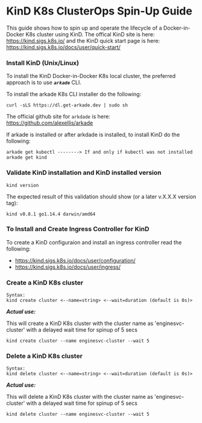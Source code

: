 # KinD K8s ClusterOps Spin-Up Guide

This guide shows how to spin up and operate the lifecycle of a Docker-in-Docker K8s cluster using KinD.
The offical KinD site is here: https://kind.sigs.k8s.io/ and the KinD quick start page is here:  https://kind.sigs.k8s.io/docs/user/quick-start/

### Install KinD (Unix/Linux)

To install the KinD Docker-in-Docker K8s local cluster, the preferred approach is to use ***`arkade`*** CLI. 

To install the arkade K8s CLI installer do the following:
```
curl -sLS https://dl.get-arkade.dev | sudo sh
```
The official github site for `arkdade` is here: https://github.com/alexellis/arkade

If arkade is installed or after arkdade is installed, to install KinD do the following:
```
arkade get kubectl --------> If and only if kubectl was not installed
arkade get kind
```

### Validate KinD installation and KinD installed version
```
kind version
```

The expected result of this validation should show (or a later v.X.X.X version tag):
```
kind v0.8.1 go1.14.4 darwin/amd64
```

### To Install and Create Ingress Controller for KinD

To create a KinD configuraion and install an ingress controller read the following:

* https://kind.sigs.k8s.io/docs/user/configuration/
* https://kind.sigs.k8s.io/docs/user/ingress/


### Create a KinD K8s cluster
```
Syntax:
kind create cluster <--name=string> <--wait=duration (default is 0s)>
```
***Actual use:***

This will create a KinD K8s cluster with the cluster name as 'enginesvc-cluster' with a delayed wait time for spinup of 5 secs
```
kind create cluster --name enginesvc-cluster --wait 5
```

### Delete a KinD K8s cluster
```
Syntax:
kind delete cluster <--name=string> <--wait=duration (default is 0s)>
```
***Actual use:***

This will delete a KinD K8s cluster with the cluster name as 'enginesvc-cluster' with a delayed wait time for spinup of 5 secs
```
kind delete cluster --name enginesvc-cluster --wait 5
```
